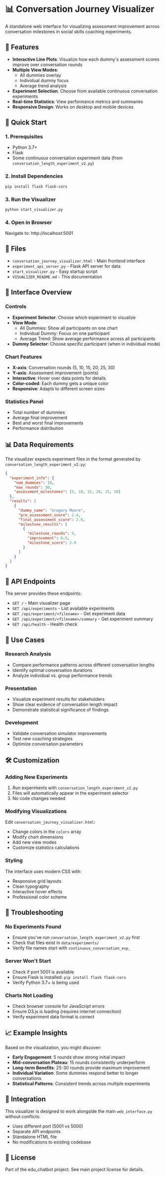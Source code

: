 # 📊 Conversation Journey Visualizer

A standalone web interface for visualizing assessment improvement across conversation milestones in social skills coaching experiments.

## 🎯 Features

- **Interactive Line Plots**: Visualize how each dummy's assessment scores improve over conversation rounds
- **Multiple View Modes**: 
  - All dummies overlay
  - Individual dummy focus
  - Average trend analysis
- **Experiment Selection**: Choose from available continuous conversation experiments
- **Real-time Statistics**: View performance metrics and summaries
- **Responsive Design**: Works on desktop and mobile devices

## 🚀 Quick Start

### 1. Prerequisites
- Python 3.7+
- Flask
- Some continuous conversation experiment data (from `conversation_length_experiment_v2.py`)

### 2. Install Dependencies
```bash
pip install flask flask-cors
```

### 3. Run the Visualizer
```bash
python start_visualizer.py
```

### 4. Open in Browser
Navigate to: http://localhost:5001

## 📁 Files

- `conversation_journey_visualizer.html` - Main frontend interface
- `experiment_api_server.py` - Flask API server for data
- `start_visualizer.py` - Easy startup script
- `VISUALIZER_README.md` - This documentation

## 🎨 Interface Overview

### Controls
- **Experiment Selector**: Choose which experiment to visualize
- **View Mode**: 
  - All Dummies: Show all participants on one chart
  - Individual Dummy: Focus on one participant
  - Average Trend: Show average performance across all participants
- **Dummy Selector**: Choose specific participant (when in individual mode)

### Chart Features
- **X-axis**: Conversation rounds (5, 10, 15, 20, 25, 30)
- **Y-axis**: Assessment improvement (points)
- **Interactive**: Hover over data points for details
- **Color-coded**: Each dummy gets a unique color
- **Responsive**: Adapts to different screen sizes

### Statistics Panel
- Total number of dummies
- Average final improvement
- Best and worst final improvements
- Performance distribution

## 📊 Data Requirements

The visualizer expects experiment files in the format generated by `conversation_length_experiment_v2.py`:

```json
{
  "experiment_info": {
    "num_dummies": 10,
    "max_rounds": 30,
    "assessment_milestones": [5, 10, 15, 20, 25, 30]
  },
  "results": [
    {
      "dummy_name": "Gregory Moore",
      "pre_assessment_score": 2.4,
      "final_assessment_score": 2.8,
      "milestone_results": [
        {
          "milestone_rounds": 5,
          "improvement": 0.5,
          "milestone_score": 2.9
        }
      ]
    }
  ]
}
```

## 🔧 API Endpoints

The server provides these endpoints:

- `GET /` - Main visualizer page
- `GET /api/experiments` - List available experiments
- `GET /api/experiment/<filename>` - Get experiment data
- `GET /api/experiment/<filename>/summary` - Get experiment summary
- `GET /api/health` - Health check

## 🎯 Use Cases

### Research Analysis
- Compare performance patterns across different conversation lengths
- Identify optimal conversation durations
- Analyze individual vs. group performance trends

### Presentation
- Visualize experiment results for stakeholders
- Show clear evidence of conversation length impact
- Demonstrate statistical significance of findings

### Development
- Validate conversation simulator improvements
- Test new coaching strategies
- Optimize conversation parameters

## 🛠️ Customization

### Adding New Experiments
1. Run experiments with `conversation_length_experiment_v2.py`
2. Files will automatically appear in the experiment selector
3. No code changes needed

### Modifying Visualizations
Edit `conversation_journey_visualizer.html`:
- Change colors in the `colors` array
- Modify chart dimensions
- Add new view modes
- Customize statistics calculations

### Styling
The interface uses modern CSS with:
- Responsive grid layouts
- Clean typography
- Interactive hover effects
- Professional color scheme

## 🚨 Troubleshooting

### No Experiments Found
- Ensure you've run `conversation_length_experiment_v2.py` first
- Check that files exist in `data/experiments/`
- Verify file names start with `continuous_conversation_exp_`

### Server Won't Start
- Check if port 5001 is available
- Ensure Flask is installed: `pip install flask flask-cors`
- Verify Python 3.7+ is being used

### Charts Not Loading
- Check browser console for JavaScript errors
- Ensure D3.js is loading (requires internet connection)
- Verify experiment data format is correct

## 📈 Example Insights

Based on the visualization, you might discover:

- **Early Engagement**: 5 rounds show strong initial impact
- **Mid-conversation Plateau**: 15 rounds consistently underperform
- **Long-term Benefits**: 25-30 rounds provide maximum improvement
- **Individual Variation**: Some dummies respond better to longer conversations
- **Statistical Patterns**: Consistent trends across multiple experiments

## 🔄 Integration

This visualizer is designed to work alongside the main `web_interface.py` without conflicts:

- Uses different port (5001 vs 5000)
- Separate API endpoints
- Standalone HTML file
- No modifications to existing codebase

## 📝 License

Part of the edu_chatbot project. See main project license for details.


